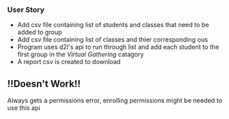 ### User Story
- Add csv file containing list of students and classes that need to be added to group
- Add csv file containing list of classes and thier corresponding ous
- Program uses d2l's api to run through list and add each student to the first group in the *Virtual Gathering* catagory
- A report csv is created to download

## **!!Doesn't Work!!**
Always gets a permissions error, enrolling permissions might be needed to use this api
